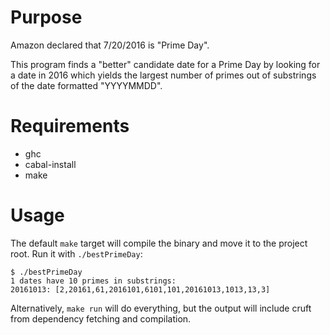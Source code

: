 Purpose
=======

Amazon declared that 7/20/2016 is "Prime Day".

This program finds a "better" candidate date for a Prime Day by looking
for a date in 2016 which yields the largest number of primes out of
substrings of the date formatted "YYYYMMDD".

Requirements
============

* ghc
* cabal-install
* make

Usage
=====

The default `make` target will compile the binary and move it to the
project root. Run it with `./bestPrimeDay`:

	$ ./bestPrimeDay
	1 dates have 10 primes in substrings:
	20161013: [2,20161,61,2016101,6101,101,20161013,1013,13,3]

Alternatively, `make run` will do everything, but the output will
include cruft from dependency fetching and compilation.
